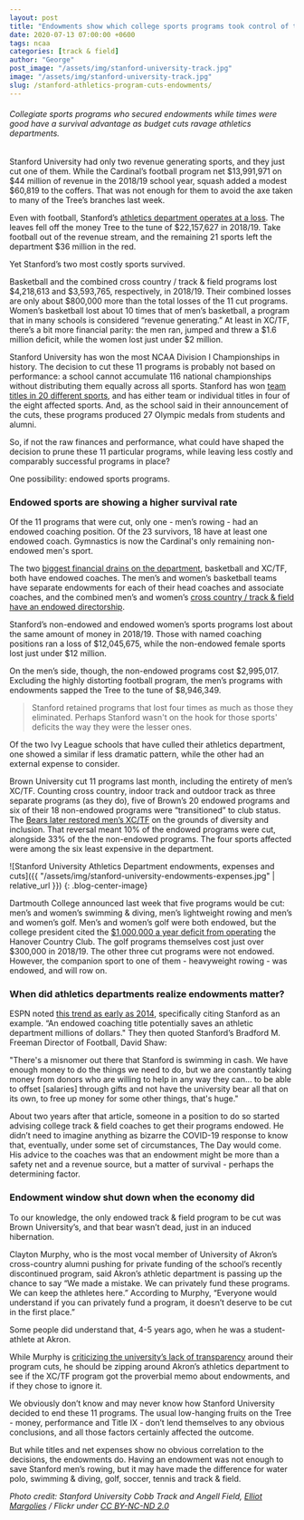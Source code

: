 ```yaml
---
layout: post
title: "Endowments show which college sports programs took control of their survival"
date: 2020-07-13 07:00:00 +0600
tags: ncaa
categories: [track & field]
author: "George"
post_image: "/assets/img/stanford-university-track.jpg"
image: "/assets/img/stanford-university-track.jpg"
slug: /stanford-athletics-program-cuts-endowments/
---
```

<h6>Collegiate sports programs who secured endowments while times were good have a survival advantage as budget cuts ravage athletics departments.</h6>

Stanford University had only two revenue generating sports, and they just cut one of them. While the Cardinal’s football program net $13,991,971 on $44 million of revenue in the 2018/19 school year, squash added a modest $60,819 to the coffers. That was not enough for them to avoid the axe taken to many of the Tree’s branches last week.

Even with football, Stanford’s [athletics department operates at a loss](https://ope.ed.gov/athletics/#/). The leaves fell off the money Tree to the tune of $22,157,627 in 2018/19. Take football out of the revenue stream, and the remaining 21 sports left the department $36 million in the red. 

Yet Stanford’s two most costly sports survived. 

Basketball and the combined cross country / track & field programs lost $4,218,613 and $3,593,765, respectively, in 2018/19. Their combined losses are only about $800,000 more than the total losses of the 11 cut programs. Women’s basketball lost about 10 times that of men’s basketball, a program that in many schools is considered “revenue generating.” At least in XC/TF, there’s a bit more financial parity: the men ran, jumped and threw a $1.6 million deficit, while the women lost just under $2 million. 

Stanford University has won the most NCAA Division I Championships in history. The decision to cut these 11 programs is probably not based on performance: a school cannot accumulate 116 national championships without distributing them equally across all sports. Stanford has won [team titles in 20 different sports](http://fs.ncaa.org/Docs/stats/champs_records_book/Overall.pdf), and has either team or individual titles in four of the eight affected sports. And, as the school said in their announcement of the cuts, these programs produced 27 Olympic medals from students and alumni. 

So, if not the raw finances and performance, what could have shaped the decision to prune these 11 particular programs, while leaving less costly and comparably successful programs in place?

One possibility: endowed sports programs.

### Endowed sports are showing a higher survival rate

Of the 11 programs that were cut, only one - men’s rowing - had an endowed coaching position. Of the 23 survivors, 18 have at least one endowed coach. Gymnastics is now the Cardinal's only remaining non-endowed men's sport. 

The two [biggest financial drains on the department](https://nalathletics.com/blog/2020/06/11/collegiate-spending-track-and-field-governing-bodies), basketball and XC/TF, both have endowed coaches. The men’s and women’s basketball teams have separate endowments for each of their head coaches and associate coaches, and the combined men’s and women’s [cross country / track & field have an endowed directorship](https://gostanford.com/staff-directory).

Stanford’s non-endowed and endowed women’s sports programs lost about the same amount of money in 2018/19. Those with named coaching positions ran a loss of $12,045,675, while the non-endowed female sports lost just under $12 million. 

On the men’s side, though, the non-endowed programs cost $2,995,017. Excluding the highly distorting football program, the men’s programs with endowments sapped the Tree to the tune of $8,946,349. 

<blockquote class="blockquote-single-quote"><p>Stanford retained programs that lost four times as much as those they eliminated. Perhaps Stanford wasn't on the hook for those sports' deficits the way they were the lesser ones.</p></blockquote>

Of the two Ivy League schools that have culled their athletics department, one showed a similar if less dramatic pattern, while the other had an external expense to consider.

Brown University cut 11 programs last month, including the entirety of men’s XC/TF. Counting cross country, indoor track and outdoor track as three separate programs (as they do), five of Brown’s 20 endowed programs and six of their 18 non-endowed programs were “transitioned” to club status. The [Bears later restored men’s XC/TF](https://nalathletics.com/blog/2020/06/01/collegiate-track-and-field-cuts) on the grounds of diversity and inclusion. That reversal meant 10% of the endowed programs were cut, alongside 33% of the the non-endowed programs. The four sports affected were among the six least expensive in the department.

![Stanford University Athletics Department endowments, expenses and cuts]({{ "/assets/img/stanford-university-endowments-expenses.jpg" | relative_url }})
{: .blog-center-image}

Dartmouth College announced last week that five programs would be cut: men’s and women’s swimming & diving, men’s lightweight rowing and men’s and women’s golf. Men’s and women’s golf were both endowed, but the college president cited the [$1,000,000 a year deficit from operating](https://news.dartmouth.edu/news/2020/07/dartmouth-announces-changes-varsity-athletics-program) the Hanover Country Club. The golf programs themselves cost just over $300,000 in 2018/19. The other three cut programs were not endowed. However, the companion sport to one of them - heavyweight rowing - was endowed, and will row on.

### When did athletics departments realize endowments matter? 

ESPN noted [this trend as early as 2014](https://www.espn.com/college-football/story/_/id/10473550/endowments-exchange-namesakes-new-trend-coaching), specifically citing Stanford as an example. “An endowed coaching title potentially saves an athletic department millions of dollars." They then quoted Stanford’s Bradford M. Freeman Director of Football, David Shaw:

"There's a misnomer out there that Stanford is swimming in cash. We have enough money to do the things we need to do, but we are constantly taking money from donors who are willing to help in any way they can… to be able to offset [salaries] through gifts and not have the university bear all that on its own, to free up money for some other things, that's huge."

About two years after that article, someone in a position to do so started advising college track & field coaches to get their programs endowed. He didn’t need to imagine anything as bizarre the COVID-19 response to know that, eventually, under some set of circumstances, The Day would come. His advice to the coaches was that an endowment might be more than a safety net and a revenue source, but a matter of survival - perhaps the determining factor.

### Endowment window shut down when the economy did

To our knowledge, the only endowed track & field program to be cut was Brown University’s, and that bear wasn’t dead, just in an induced hibernation.  

Clayton Murphy, who is the most vocal member of University of Akron’s cross-country alumni pushing for private funding of the school’s recently discontinued program, said Akron’s athletic department is passing up the chance to say “We made a mistake. We can privately fund these programs. We can keep the athletes here.” According to Murphy, “Everyone would understand if you can privately fund a program, it doesn’t deserve to be cut in the first place.”
 
Some people did understand that, 4-5 years ago, when he was a student-athlete at Akron. 

While Murphy is [criticizing the university’s lack of transparency](https://www.cantonrep.com/sports/20200630/olympian-clayton-murphy-says-uarsquos-handling-of-eliminated-sports-damaged-reputation-relationship-with-donors) around their program cuts, he should be zipping around Akron’s athletics department to see if the XC/TF program got the proverbial memo about endowments, and if they chose to ignore it.

We obviously don’t know and may never know how Stanford University decided to end these 11 programs. The usual low-hanging fruits on the Tree - money, performance and Title IX - don’t lend themselves to any obvious conclusions, and all those factors certainly affected the outcome. 

But while titles and net expenses show no obvious correlation to the decisions, the endowments do. Having an endowment was not enough to save Stanford men’s rowing, but it may have made the difference for water polo, swimming & diving, golf, soccer, tennis and track & field. 

<em>Photo credit: Stanford University Cobb Track and Angell Field, [Elliot Margolies](https://flic.kr/p/9kch9k) / Flickr under [CC BY-NC-ND 2.0](https://creativecommons.org/licenses/by-nc-nd/2.0/)</em>
